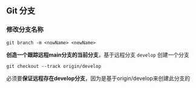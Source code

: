 ## Git 分支

### 修改分支名称

```shell
git branch -m <nowName> <newName>
```

**创造一个跟踪远程main分支的当前分支**，基于远程分支 `develop` 创建一个分支

```shell
git checkout --track origin/develop
```

必须要**保证远程存在develop分支**，因为是基于origin/develop来创建此分支的